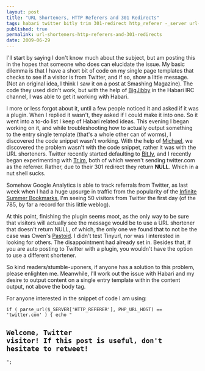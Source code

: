 ```yaml
---
layout: post
title: "URL Shorteners, HTTP Referers and 301 Redirects"
tags: habari twitter bitly trim 301-redirect http_referer -_server url-shorteners
published: true
permalink: url-shorteners-http-referers-and-301-redirects
date: 2009-06-29
---
```


I'll start by saying I don't know much about the subject, but am posting this in the hopes that someone who does can elucidate the issue.  My basic dilemma is that I have a short bit of code on my single page templates that checks to see if a visitor is from Twitter, and if so, show a little message.  (Not an original idea, I think I saw it on a post at Smashing Magazine).  The code they used didn't work, but with the help of <a href="http://mattread.com/">BigJibby</a> in the Habari IRC channel, I was able to get it working with Habari.

I more or less forgot about it, until a few people noticed it and asked if it was a plugin.  When I replied it wasn't, they asked if I could make it into one.  So it went into a to-do list I keep of Habari related ideas.  This evening I began working on it, and while troubleshooting how to actually output something to the entry single template (that's a whole other can of worms), I discovered the code snippet wasn't working.  With the help of <a href="http://twofishcreative.com/michael/blog/">Michael</a>, we discovered the problem wasn't with the code snippet, rather it was with the URL shorteners.  Twitter recently started defaulting to <a href="http://bit.ly">Bit.ly</a>, and I recently began experimenting with <a href="http://tr.im">Tr.im</a>,  <span class="pquote-r">both of which weren't sending twitter.com as the referrer.  Rather, due to their 301 redirect they return <strong>NULL</strong>.  Which in a nut shell sucks. </span>

Somehow Google Analytics is able to track referrals from Twitter, as last week when I had a huge upsurge in traffic from the popularity of the <a href="http://miklb.com/infinite-summer-bookmarks">Infinite Summer Bookmarks</a>, I'm seeing 50 visitors from Twitter the first day (of the 785, by far a record for this little weblog).

At this point, finishing the plugin seems moot, as the only way to be sure that visitors will actually see the message would be to use a URL shortener that doesn't return NULL, of which, the only one we found that to not be the case was Owen's <a href="http://pastoid.com">Pastoid</a>.  I didn't test Tinyurl, nor was I interested in looking for others.  The disappointment had already set in.  Besides that, if you are auto posting to Twitter with a plugin, you wouldn't have the option to use a different shortener.

So kind readers/stumble-uponers, if anyone has a solution to this problem, please enlighten me.  Meanwhile, I'll work out the issue with Habari and my desire to output content on a single entry template within the content output, not above the body tag.

For anyone interested in the snippet of code I am using:

<code>if ( parse_url($_SERVER['HTTP_REFERER'], PHP_URL_HOST) == 'twitter.com' ) {
	    echo "<h2 class='twittervisit'>Welcome, Twitter visitor! If this post is useful, don't hesitate to retweet!</h2>";
</code>
